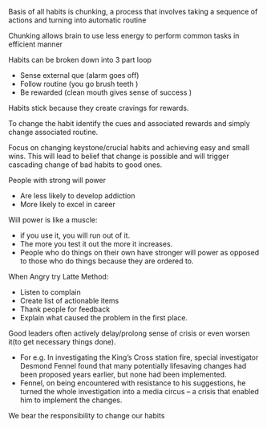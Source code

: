 Basis of all habits is chunking, a process that involves taking a sequence of actions and turning into automatic routine

Chunking allows brain to use less energy to perform common tasks in efficient manner

Habits can be broken down into 3 part loop
- Sense external que (alarm goes off)
- Follow routine (you go brush teeth )
- Be rewarded (clean mouth gives sense of success )

Habits stick because they create cravings for rewards.

To change the habit identify the cues and associated rewards and simply change associated routine.

Focus on changing keystone/crucial habits and achieving easy and small wins. This will lead to belief that change is possible and will trigger cascading change of bad habits to good ones.

People with strong will power 
- Are less likely to develop addiction 
- More likely to excel in career 

Will power is like a muscle: 
- if you use it, you will run out of it. 
- The more you test it out the more it increases.
- People who do things on their own have stronger will power as opposed to those who do things because they are ordered to.

When Angry try Latte Method:
-  Listen to complain 
-  Create list of actionable items 
- Thank people for feedback 
- Explain what caused the problem in the first place.

Good leaders often actively delay/prolong sense of crisis or even worsen it(to get necessary things done). 
- For e.g. In investigating the King’s Cross station fire, special investigator Desmond Fennel found that many potentially lifesaving changes had been proposed years earlier, but none had been implemented.
- Fennel, on being encountered with resistance to his suggestions, he turned the whole investigation into a media circus – a crisis that enabled him to implement the changes.

We bear the responsibility to change our habits